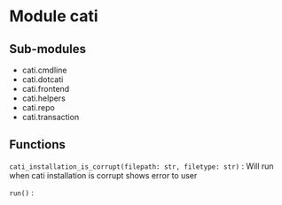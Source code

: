 Module cati
===========

Sub-modules
-----------
* cati.cmdline
* cati.dotcati
* cati.frontend
* cati.helpers
* cati.repo
* cati.transaction

Functions
---------

    
`cati_installation_is_corrupt(filepath: str, filetype: str)`
:   Will run when cati installation is corrupt
    shows error to user

    
`run()`
: